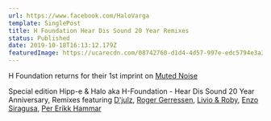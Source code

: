 ```yaml
---
url: https://www.facebook.com/HaloVarga
template: SinglePost
title: H Foundation Hear Dis Sound 20 Year Remixes
status: Published
date: 2019-10-18T16:13:12.179Z
featuredImage: https://ucarecdn.com/08742760-d1d4-4d57-997e-edc5794e3a3a/
---
```

H Foundation returns for their 1st imprint on [Muted Noise](https://www.facebook.com/mutednoiserecordings/?__cft__[0]=AZW0u17wpHgThJQ_mUuvqoLxfOM2JddP1OBFFuUzvuTBCxEnAne2VUYcRG5qFruvhkGLtPNI5n-IY5uAh_HK6yP92Jk3zY3u3ZSykAu_BwuOIm4O6jB8CdpOM4LQ8WDcWK7eqJE2Pafzh-b9XLZcOqnU&__tn__=kK-R)

Special edition Hipp-e & Halo aka H-Foundation - Hear Dis Sound 20 Year Anniversary, Remixes featuring [D'julz](https://www.facebook.com/djulz), [Roger Gerressen](https://www.facebook.com/roger.gerressen?__cft__[0]=AZW0u17wpHgThJQ_mUuvqoLxfOM2JddP1OBFFuUzvuTBCxEnAne2VUYcRG5qFruvhkGLtPNI5n-IY5uAh_HK6yP92Jk3zY3u3ZSykAu_BwuOIm4O6jB8CdpOM4LQ8WDcWK7eqJE2Pafzh-b9XLZcOqnU&__tn__=-]K-R), [Livio & Roby](https://www.facebook.com/livioroby/?__cft__[0]=AZW0u17wpHgThJQ_mUuvqoLxfOM2JddP1OBFFuUzvuTBCxEnAne2VUYcRG5qFruvhkGLtPNI5n-IY5uAh_HK6yP92Jk3zY3u3ZSykAu_BwuOIm4O6jB8CdpOM4LQ8WDcWK7eqJE2Pafzh-b9XLZcOqnU&__tn__=kK-R), [Enzo Siragusa](https://www.facebook.com/djenzosiragusa?__cft__[0]=AZW0u17wpHgThJQ_mUuvqoLxfOM2JddP1OBFFuUzvuTBCxEnAne2VUYcRG5qFruvhkGLtPNI5n-IY5uAh_HK6yP92Jk3zY3u3ZSykAu_BwuOIm4O6jB8CdpOM4LQ8WDcWK7eqJE2Pafzh-b9XLZcOqnU&__tn__=-]K-R), [Per Erikk Hammar](https://www.facebook.com/perhammar2000?__cft__[0]=AZW0u17wpHgThJQ_mUuvqoLxfOM2JddP1OBFFuUzvuTBCxEnAne2VUYcRG5qFruvhkGLtPNI5n-IY5uAh_HK6yP92Jk3zY3u3ZSykAu_BwuOIm4O6jB8CdpOM4LQ8WDcWK7eqJE2Pafzh-b9XLZcOqnU&__tn__=-]K-R)